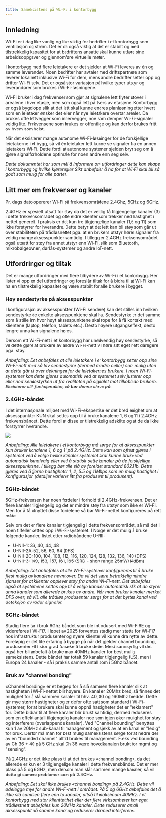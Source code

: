 ```yaml
---
title: Sameksistens på Wi-Fi i kontorbygg
---
```


## Innledning 

Wi-Fi er i dag like vanlig og like viktig for bedrifter i et kontorbygg som ventilasjon og strøm. Det er da også viktig at det er stabilt og med tilstrekkelig kapasitet for at bedriftens ansatte skal kunne utføre sine arbeidsoppgaver og gjennomføre virtuelle møter. 

I kontorbygg med flere leietakere er det sjelden at Wi-Fi leveres av én og samme leverandør. Noen bedrifter har avtaler med driftspartnere som leverer lokalnett inklusive Wi-Fi for dem, mens andre bedrifter setter opp og drifter Wi-Fi selv. Det er også stor variasjon på hvilke typer utstyr og leverandører som brukes i Wi-Fi-løsningene.

Wi-Fi bruker i dag frekvenser som gjør at signalene lett flyter utover i arealene i hver etasje, men som også lett på tvers av etasjene. Kontorbygg er også bygd opp slik at det lett skal kunne endres planløsning etter hvert som en leietaker ønsker det eller når nye leietakere overtar arealer. Da brukes ofte lettvegger som innervegger, noe som demper Wi-Fi-signaler veldig lite. Frekvensene som brukes er offentlige og kan derfor brukes fritt av hvem som helst. 

Når det eksisterer mange autonome Wi-Fi-løsninger for de forskjellige leietakerne i et bygg, så vil én leietaker lett kunne se signaler fra en annen leietakers Wi-Fi. Dette fordi at autonome systemer sjelden bryr seg om å gjøre signalforholdene optimale for noen andre enn seg selv. 

*Dette dokumentet har som mål å informere om utfordringer dette kan skape i kontorbygg og hvilke kjøreregler Sikt anbefaler å ha for at Wi-Fi skal bli så godt som mulig for alle parter.*

## Litt mer om frekvenser og kanaler

Pr. dags dato opererer Wi-Fi på frekvensområdene 2.4Ghz, 5GHz og 6GHz. 

2.4GHz er spesielt utsatt for støy da det er veldig få tilgjengelige kanaler (3) i dette frekvensområdet og ofte eldre klienter som trekker ned hastighet i nettet generelt. I praksis er det kun tre tilgjengelige kanaler (1,6 og 11) som ikke forstyrrer for hverandre. Dette betyr at det lett kan bli støy som går ut over stabiliteten på trådløsnettet pga. at en brukers utstyr hører signaler fra veldig mange aksesspunkter samtidig. I tillegg er 2.4GHz frekvensområdet også utsatt for støy fra annet utstyr enn Wi-Fi, slik som Bluetooth, mikrobølgeovner, dørlås-systemer og andre IoT-nett. 

## Utfordringer og tiltak

Det er mange utfordringer med flere tilbydere av Wi-Fi i et kontorbygg. Her lister vi opp en del utfordringer og foreslår tiltak for å bidra til at Wi-Fi kan ha en tilstrekkelig kapasitet og være stabilt for alle brukere i bygget.

### Høy sendestyrke på aksesspunkter

I konfigurasjon av aksesspunkter (Wi-Fi sendere) kan det stilles inn hvilken sendestyrke de enkelte aksesspunktene skal ha. Sendestyrke er det samme som å stille inn hvor høyt aksesspunktene skal rope for å få kontakt med klientene (laptop, telefon, tablets etc.). Desto høyere utgangseffekt, desto lengre unna kan signalene høres. 

Dersom ett Wi-Fi-nett i et kontorbygg har unødvendig høy sendestyrke, så vil dette gjøre at brukere av andre Wi-Fi-nett vil høre sitt eget nett dårligere pga. støy. 

*Anbefaling:
Det anbefales at alle leietakere i et kontorbygg setter opp sine Wi-Fi-nett med så lav sendestyrke (dermed mindre celler) som mulig uten at dette går ut over dekningen for de leietakernes brukere. I noen Wi-Fi-systemer kan dette gjøres automatisk ved at systemet selv justerer opp eller ned sendestyrken ut fra kvaliteten på signalet mot tilkoblede brukere. Eksisterer slik funksjonalitet, så bør denne skrus på.*

### 2.4GHz-båndet

I det internasjonale miljøet med Wi-Fi-ekspertise er det bred enighet om at aksesspunkter KUN skal settes opp til å bruke kanalene 1, 6 og 11 i 2.4GHz frekvensbåndet. Dette fordi at disse er tilstrekkelig adskilte og at de da ikke forstyrrer hverandre. 

![](/img/cnaas/24ghz.png)

*Anbefaling:
Alle leietakere i et kontorbygg må sørge for at aksesspunkter kun bruker kanalene 1, 6 og 11 på 2.4GHz. Dette kan som oftest gjøres i systemet ved å velge hvilke kanaler systemet skal kunne bruke ved automatisk kanalvalg eller ved å statisk sette kanaler på de forskjellige aksesspunktene. I tillegg bør alle slå av foreldet standard 802.11b. Dette gjøres ved å fjerne hastigheter 1, 2, 5.5 og 11Mbps som en mulig hastighet i konfigurasjon (detaljer varierer litt fra produsent til produsent).*


### 5GHz-båndet

5GHz-frekvensen har noen fordeler i forhold til 2.4GHz-frekvensen. Det er flere kanaler tilgjengelig og det er mindre støy fra utstyr som ikke er Wi-Fi. Men for å få utnyttet disse fordelene så bør Wi-Fi-nettet konfigureres på rett måte. 

Selv om det er flere kanaler tilgjengelig i dette frekvensområdet, så må det i noen tilfeller settes opp i Wi-Fi-systemet. I Norge er det mulig å bruke følgende kanaler, listet etter radiobåndene U-NII:

- U-NII-1: 	36, 40, 44, 48
- U-NII-2A: 52, 56, 60, 64 (DFS)
- U-NII-2C:	100, 104, 108, 112, 116, 120, 124, 128, 132, 136, 140 (DFS)
- U-NII-3:	149, 153, 157, 161, 165 (SRD - short range 25mW/14dBm) 

*Anbefaling:
Det anbefales at alle Wi-Fi-systemer konfigureres til å bruke flest mulig av kanalene nevnt over. Da vil det være betraktelig mindre sjanser for at klienter opplever støy fra andre Wi-Fi-nett. Det anbefales også at systemene settes opp til å velge kanaler automatisk slik at de styrer unna kanaler som allerede brukes av andre. Når man bruker kanaler merket DFS over, så VIL alle trådløs produsenter sørge for at det byttes kanal ved deteksjon av radar signaler.*


### 6GHz-båndet

Stadig flere tar i bruk 6Ghz båndet som ble introdusert med Wi-Fi6E og videreføres i Wi-Fi7. I løpet av 2025 forventes stadig mer støtte for Wi-Fi7 hos infrastruktur produsenter og nyere klienter vil kunne dra nytte av dette. 
Foreløpig er det lite erfaring å bygge på når det gjelder channel bounding, produsenter vil i stor grad forsøke å bruke dette. Mest sannsynlig vil det også her bli anbefalt å bruke max 40MHz kanaler for best mulig sameksistens. 
Dette båndet har totalt 59 kanaler tilgjengelig (US), men i Europa 24 kanaler - så i praksis samme antall som i 5Ghz båndet. 


### Bruk av "channel bonding"

«Channel bonding» er et begrep for å slå sammen flere kanaler slik at hastigheten i Wi-Fi-nettet blir høyere. En kanal er 20Mhz bred, så finnes det mulighet for å slå sammen kanaler til hhv. 40, 80 og 160Mhz bredde. Dette gir mye større hastigheter og er defor ofte satt som standard i Wi-Fi-systemer, for at brukere skal kunne oppnå hastigheter det er "reklamert" for. Dette bidrar til at flere kanaler blir brukt samtidig, dermed reduseres som en effekt antall tilgjengelig kanaler noe som igjen øker mulighet for støy og interferens (overlappende kanaler). Ved "Channel bounding" benyttes kun 1 av 20MHz sub-kanal til management og sjekk av at en kanal er "ledig" for bruk. Derfor må man for best mulig sameksistens sørge for at nedre del av en "bounded channel" alltid brukes til management. F.eks ved bounding av Ch 36 + 40 på 5 GHz skal Ch 36 være hovedkanalen brukt for mgmt og "sensing". 

På 2.4GHz er det ikke plass til at det brukes «channel bonding», da det allerede er kun er 3 tilgjengelige kanaler i dette frekvensbåndet. Det er mer plass på 5 og 6GHz, men dersom man slår sammen mange kanaler, så vil dette gi samme problemer som på 2.4GHz. 

*Anbefaling:
Det skal ikke brukes «channel bonding» på 2.4GHz. Dette vil ødelegge mye for andre Wi-Fi-nett i området. 
På 5 og 6GHz anbefales det å ikke slå sammen flere enn to kanaler, altså til maksimum 40MHz. 
I et kontorbygg med stor klienttetthet eller der flere virksomheter har eget trådløstnett anbefales kun 20MHz kanaler. Dette reduserer antall aksesspunkt på samme kanal og reduserer dermed interferens.*
